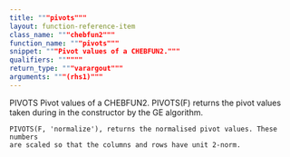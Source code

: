 ```yaml
---
title: """pivots"""
layout: function-reference-item
class_name: """chebfun2"""
function_name: """pivots"""
snippet: """Pivot values of a CHEBFUN2."""
qualifiers: """"""
return_type: """varargout"""
arguments: """(rhs1)"""
---
```


 PIVOTS   Pivot values of a CHEBFUN2.
    PIVOTS(F) returns the pivot values taken during in the constructor by the GE
    algorithm.
 
    PIVOTS(F, 'normalize'), returns the normalised pivot values. These numbers
    are scaled so that the columns and rows have unit 2-norm.
